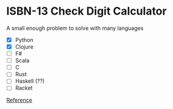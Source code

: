 # ISBN-13 Check Digit Calculator

A small enough problem to solve with many languages

- [X] Python
- [X] Clojure
- [ ] F#
- [ ] Scala
- [ ] C
- [ ] Rust
- [ ] Haskell (??)
- [ ] Racket

[Reference](http://en.wikipedia.org/wiki/International_Standard_Book_Number#ISBN-13_check_digit_calculation)
